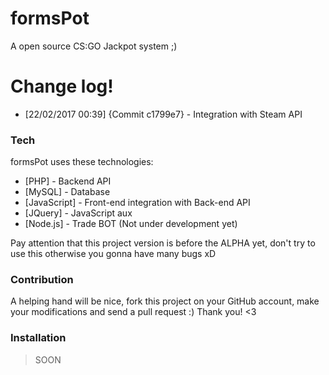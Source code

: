 # formsPot

A open source CS:GO Jackpot system ;)

# Change log!

  - [22/02/2017 00:39] {Commit c1799e7} - Integration with Steam API


### Tech

formsPot uses these technologies:

* [PHP] - Backend API
* [MySQL] - Database
* [JavaScript] - Front-end integration with Back-end API
* [JQuery] - JavaScript aux
* [Node.js] - Trade BOT (Not under development yet)

Pay attention that this project version is before the ALPHA yet, don't try to use this otherwise you gonna have many bugs xD

### Contribution

A helping hand will be nice, fork this project on your GitHub account, make your modifications and send a pull request :)
Thank you! <3

### Installation


> SOON
